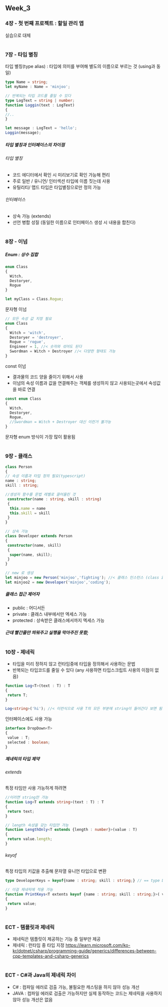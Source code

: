## Week_3
 
### 4장 - 첫 번째 프로젝트 : 할일 관리 앱

실습으로 대체

#
#
### 7장 - 타입 별칭
타입 별칭(type alias) : 타입에 의미를 부여해 별도의 이름으로 부르는 것 (using과 동일)

```typescript 
type Name = string;
let myName : Name = 'minjoo';

// 반복되는 타입 코드를 줄일 수 있다
type LogText = string | number;
function Loggin(text : LogText)
{
//..
}

let message : LogText = 'hello';
Loggin(message);
```
##### 타입 별칭과 인터페이스의 차이점
###### 타입 별칭
- 코드 에디터에서 확인 시 미리보기로 확인 가능해 편리
- 주로 일반 / 유니언/ 인터섹션 타입에 이름 짓는데 사용
- 유틸리티/ 맵드 타입은 타입별칭으로만 정의 가능
###### 인터페이스
- 상속 가능 (extends)
- 선언 병합 성질 (동일한 이름으로 인터페이스 생성 시 내용을 합친다)
#
#
### 8장 - 이넘
##### Enum : 상수 집합
```typescript 
enum Class
{
  Witch,
  Destoryer,
  Rogue
}

let myClass = Class.Rogue;
```
문자형 이넘
```typescript
// 모든 속성 값 지정 필요
enum Class
{
  Witch = 'witch',
  Destoryer = 'destroyer',
  Rogue = 'rogue',
  Engineer = 1, //< 숫자와 섞어도 된다
  Swordman = Witch + Destroyer //< 다양한 형태도 가능
}
```
const 이넘
- 결과물의 코드 양을 줄이기 위해서 사용
- 이넘의 속성 이름과 값을 연결해주는 객체를 생성하지 않고 사용되는곳에서 속성값을 바로 연결
```typescript
const enum Class
{
  Witch,
  Destoryer,
  Rogue,
  //Swordman = Witch + Destroyer 대신 이런거 불가능
}
```
문자형 enum 방식이 가장 많이 활용됨
#
#
### 9장 - 클래스
```typescript
class Person
{
// 속성 이름과 타입 정의 필요(typescript)
name : string;
skill : string;

//생성자 함수를 문법 레벨로 끌어올린 것
 constructor(name : string, skill : string)
 {
  this.name = name
  this.skill = skill
 }
}

// 상속 가능
class Developer extends Person
{
 constructor(name, skill)
 {
  super(name, skill);
 }
}

// new 로 생성
let minjoo = new Person('minjoo','fighting'); //< 클래스 인스턴스 (class instance)
let minjoo2 = new Developer('minjoo','coding');
```
##### 클래스 접근 제어자
- public : 어디서든
- private : 클래스 내부에서만 엑세스 가능
- protected : 상속받은 클래스에서까지 엑세스 가능

##### 근데 빨간줄만 띄워주고 실행을 막아주진 못함;

#
#
### 10장 - 제네릭
- 타입을 미리 정하지 않고 런타임중에 타입을 정의해서 사용하는 문법
- 반복되는 타입코드를 줄일 수 있다 (any 사용하면 타입스크립트 사용의 이점이 없음)
```typescript
function Log<T>(text : T) : T
{
 return T;
}

Log<string>('hi'); //< 이런식으로 사용 T의 모든 부분에 string이 들어간다 보면 됨
```
인터페이스에도 사용 가능
```typescript
interface DropDown<T>
{
 value : T;
 selected : boolean;
}
```
##### 제네릭의 타입 제약
###### extends
특정 타임만 사용 가능하게 하려면
```typescript
//이러면 string만 가능
function Log<T extends string>(text : T) : T
{
 return text;
}

// length 속성을 갖는 타입만 가능
function LengthOnly<T extends {length : number}>(value : T)
{
 return value.length;
}
```
###### keyof
특정 타입의 키값을 추출해 문자열 유니언 타입으로 변환
```typescript
type DeveloperKeys = keyof{name : string; skill : string;} // == type DeveloperKeys = "name" | "skill";

// 이걸 제네릭에 적용 가능
function PrintKeys<T extents keyof {name : string; skill : string;}>( value : T )
{
 return value;
}
```
#
#
### ECT - 템플릿과 제네릭
- 제네릭은 템플릿이 제공하는 기능 중 일부만 제공
- 제네릭 : 런타임 중 타입 지정
https://learn.microsoft.com/ko-kr/dotnet/csharp/programming-guide/generics/differences-between-cpp-templates-and-csharp-generics
#
### ECT - C#과 Java의 제네릭 차이
- C# : 컴파일 에러로 검출 가능, 불필요한 캐스팅을 하지 않아 성능 개선
- JAVA : 컴파일 에러로 검출은 가능하지만 실제 동작하는 코드는 제네릭을 사용하지 않아 성능 개선은 없음
